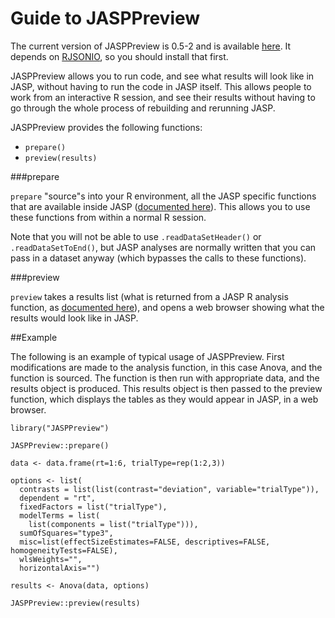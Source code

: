 Guide to JASPPreview
==================
The current version of JASPPreview is 0.5-2 and is available [here](https://static.jasp-stats.org/development/JASPPreview_0.5-2.tar.gz). It depends on [RJSONIO](http://cran.r-project.org/web/packages/RJSONIO/index.html), so you should install that first.

JASPPreview allows you to run code, and see what results will look like in JASP, without having to run the code in JASP itself. This allows people to work from an interactive R session, and see their results without having to go through the whole process of rebuilding and rerunning JASP.

JASPPreview provides the following functions:

- `prepare()`
- `preview(results)`

###prepare

`prepare` "source"s into your R environment, all the JASP specific functions that are available inside JASP ([documented here](r-analyses-guide.md)). This allows you to use these functions from within a normal R session.

Note that you will not be able to use `.readDataSetHeader()` or `.readDataSetToEnd()`, but JASP analyses are normally written that you can pass in a dataset anyway (which bypasses the calls to these functions).

###preview

`preview` takes a results list (what is returned from a JASP R analysis function, as [documented here](r-analyses-guide.md)), and opens a web browser showing what the results would look like in JASP.

##Example

The following is an example of typical usage of JASPPreview. First modifications are made to the analysis function, in this case Anova, and the function is sourced.
The function is then run with appropriate data, and the results object is produced. This results object is then passed to the preview function, which displays the tables as they would appear in JASP, in a web browser.

    library("JASPPreview")
    
    JASPPreview::prepare()
    
    data <- data.frame(rt=1:6, trialType=rep(1:2,3))
    
    options <- list(
      contrasts = list(list(contrast="deviation", variable="trialType")),
      dependent = "rt",
      fixedFactors = list("trialType"),
      modelTerms = list(
        list(components = list("trialType"))),
      sumOfSquares="type3",
      misc=list(effectSizeEstimates=FALSE, descriptives=FALSE, homogeneityTests=FALSE),
      wlsWeights="",
      horizontalAxis="")
    
    results <- Anova(data, options)
    
    JASPPreview::preview(results)



